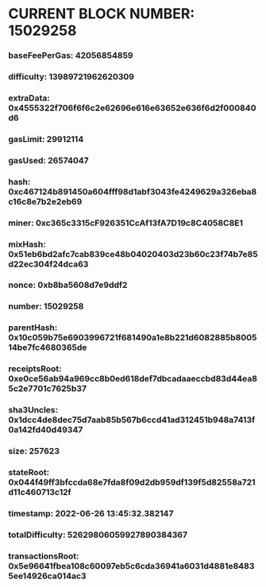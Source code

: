 # CURRENT BLOCK NUMBER: 15029258

### baseFeePerGas: 42056854859
### difficulty: 13989721962620309
### extraData: 0x4555322f706f6f6c2e62696e616e63652e636f6d2f000840d6
### gasLimit: 29912114
### gasUsed: 26574047
### hash: 0xc467124b891450a604fff98d1abf3043fe4249629a326eba8c16c8e7b2e2eb69
### miner: 0xc365c3315cF926351CcAf13fA7D19c8C4058C8E1
### mixHash: 0x51eb6bd2afc7cab839ce48b04020403d23b60c23f74b7e85d22ec304f24dca63
### nonce: 0xb8ba5608d7e9ddf2
### number: 15029258
### parentHash: 0x10c059b75e6903996721f681490a1e8b221d6082885b800514be7fc4680365de
### receiptsRoot: 0xe0ce56ab94a969cc8b0ed618def7dbcadaaeccbd83d44ea85c2e7701c7625b37
### sha3Uncles: 0x1dcc4de8dec75d7aab85b567b6ccd41ad312451b948a7413f0a142fd40d49347
### size: 257623
### stateRoot: 0x044f49ff3bfccda68e7fda8f09d2db959df139f5d82558a721d11c460713c12f
### timestamp: 2022-06-26 13:45:32.382147
### totalDifficulty: 52629806059927890384367
### transactionsRoot: 0x5e96641fbea108c60097eb5c6cda36941a6031d4881e84835ee14926ca014ac3
